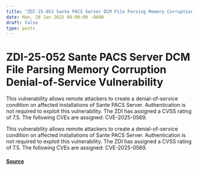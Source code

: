```yaml
---
title: "ZDI-25-052 Sante PACS Server DCM File Parsing Memory Corruption Denial-of-Service Vulnerability"
date: Mon, 20 Jan 2025 00:00:00 -0600
draft: false
type: posts
---
```

# ZDI-25-052 Sante PACS Server DCM File Parsing Memory Corruption Denial-of-Service Vulnerability





This vulnerability allows remote attackers to create a denial-of-service condition on affected installations of Sante PACS Server. Authentication is not required to exploit this vulnerability. The ZDI has assigned a CVSS rating of 7.5. The following CVEs are assigned: CVE-2025-0569.

This vulnerability allows remote attackers to create a denial-of-service condition on affected installations of Sante PACS Server. Authentication is not required to exploit this vulnerability. The ZDI has assigned a CVSS rating of 7.5. The following CVEs are assigned: CVE-2025-0569.

#### [Source](http://www.zerodayinitiative.com/advisories/ZDI-25-052/)

